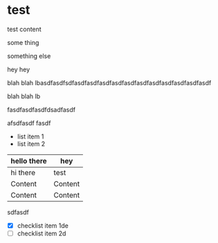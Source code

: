 # test

test content

some thing

something else

hey hey

blah blah lbasdfasdfsdfasdfasdfasdfasdfasdfasdfasdfasdfasdfasdfasdf

blah blah lb

fasdfasdfasdfdsadfasdf

afsdfasdf fasdf

*   list item 1
*   list item 2

| hello there | hey     |
| ----------- | ------- |
| hi there    | test    |
| Content     | Content |
| Content     | Content |

sdfasdf

*   [x] checklist item 1de
*   [ ] checklist item 2d
